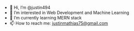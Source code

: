 - 👋 Hi, I’m @justin494
- 👀 I’m interested in Web Development and Machine Learning
- 🌱 I’m currently learning MERN stack
- 📫 How to reach me: justinmathias75@gmail.com

<!---
justin494/justin494 is a ✨ special ✨ repository because its `README.md` (this file) appears on your GitHub profile.
You can click the Preview link to take a look at your changes.
--->
